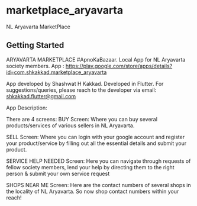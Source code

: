 # marketplace_aryavarta

NL Aryavarta MarketPlace

## Getting Started
ARYAVARTA MARKETPLACE #ApnoKaBazaar. Local App for NL Aryavarta society members.
App : https://play.google.com/store/apps/details?id=com.shkakkad.marketplace_aryavarta

App developed by Shashwat H Kakkad.
Developed in Flutter.
For suggestions/queries, please reach to the developer via email:
shkakkad.flutter@gmail.com

App Description:

There are 4 screens:
BUY Screen: Where you can buy several products/services of various sellers in NL Aryavarta.

SELL Screen: Where you can login with your google account and register your product/service by filling out all the essential details and submit your product.

SERVICE HELP NEEDED Screen: Here you can navigate through requests of fellow society members, lend your help by directing them to the right person & submit your own service request

SHOPS NEAR ME Screen: Here are the contact numbers of several shops in the locality of NL Aryavarta. So now shop contact numbers within your reach!
